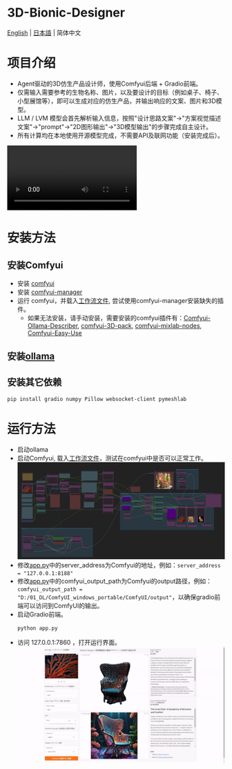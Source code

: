 # 3D-Bionic-Designer

[English](./README_EN.md) | [日本語](./README_JP.md) | 简体中文

# 项目介绍
- Agent驱动的3D仿生产品设计师，使用Comfyui后端 + Gradio前端。
- 仅需输入需要参考的生物名称、图片，以及要设计的目标（例如桌子、椅子、小型展馆等），即可以生成对应的仿生产品，并输出响应的文案、图片和3D模型。
- LLM / LVM 模型会首先解析输入信息，按照"设计思路文案"→"方案视觉描述文案"→"prompt"→"2D图形输出"→"3D模型输出"的步骤完成自主设计。
- 所有计算均在本地使用开源模型完成，不需要API及联网功能（安装完成后）。


![3D-Bionic-Designer-Demo](./asset/3D_bio_designer_demo_mute.mp4)

# 安装方法
## 安装Comfyui
- 安装 [comfyui](https://github.com/comfyanonymous/ComfyUI?tab=readme-ov-file#installing)
- 安装 [comfyui-manager](https://github.com/ltdrdata/ComfyUI-Manager?tab=readme-ov-file)
- 运行 comfyui，并载入[工作流文件](./3D-Bionic-Product-Designer-V10.json), 尝试使用comfyui-manager安装缺失的插件。
    - 如果无法安装，请手动安装，需要安装的comfyui插件有：[Comfyui-Ollama-Describer](https://github.com/alisson-anjos/ComfyUI-Ollama-Describer), [comfyui-3D-pack](https://github.com/MrForExample/ComfyUI-3D-Pack), [comfyui-mixlab-nodes](https://github.com/shadowcz007/comfyui-mixlab-nodes), [Comfyui-Easy-Use](https://github.com/yolain/ComfyUI-Easy-Use)

## 安装[ollama](https://ollama.com/)

## 安装其它依赖

```bash
pip install gradio numpy Pillow websocket-client pymeshlab
```

# 运行方法
- 启动ollama
- 启动Comfyui, 载入[工作流文件](./3D-Bionic-Product-Designer-V10.json)，测试在comfyui中是否可以正常工作。
![3D-Bionic-Designer-workflow-preview](./asset/workflow_preview.jpg)
- 修改[app.py](./app.py)中的server_address为Comfyui的地址，例如：`server_address = "127.0.0.1:8188"`
- 修改[app.py](./app.py)中的comfyui_output_path为Comfyui的output路径，例如：`comfyui_output_path = "D:/01_DL/ComfyUI_windows_portable/ComfyUI/output"`，以确保gradio前端可以访问到ComfyUI的输出。
- 启动Gradio前端。
    ```bash
    python app.py
    ```
- 访问 127.0.0.1:7860 ，打开运行界面。
![3D-Bionic-Designer-UI](./asset/Gradio_UI.jpg)




